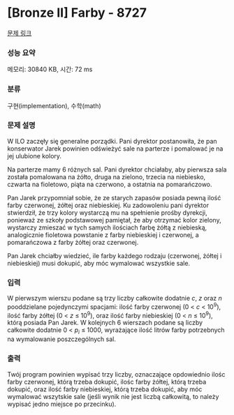 # [Bronze II] Farby - 8727 

[문제 링크](https://www.acmicpc.net/problem/8727) 

### 성능 요약

메모리: 30840 KB, 시간: 72 ms

### 분류

구현(implementation), 수학(math)

### 문제 설명

<p>W ILO zaczęły się generalne porządki. Pani dyrektor postanowiła, że pan konserwator Jarek powinien odświeżyć sale na parterze i pomalować je na jej ulubione kolory.</p>

<p>Na parterze mamy 6 różnych sal. Pani dyrektor chciałaby, aby pierwsza sala została pomalowana na żółto, druga na zielono, trzecia na niebiesko, czwarta na fioletowo, piąta na czerwono, a ostatnia na pomarańczowo.</p>

<p>Pan Jarek przypomniał sobie, że ze starych zapasów posiada pewną ilość farby czerwonej, żółtej oraz niebieskiej. Ku zadowoleniu pani dyrektor stwierdził, że trzy kolory wystarczą mu na spełnienie prośby dyrekcji, ponieważ ze szkoły podstawowej pamiętał, że aby otrzymać kolor zielony, wystarczy zmieszać w tych samych ilościach farbę żółtą z niebieską, analogicznie fioletowa powstanie z farby niebieskiej i czerwonej, a pomarańczowa z farby żółtej oraz czerwonej.</p>

<p>Pan Jarek chciałby wiedzieć, ile farby każdego rodzaju (czerwonej, żółtej i niebieskiej) musi dokupić, aby móc wymalować wszystkie sale.</p>

### 입력 

 <p>W pierwszym wierszu podane są trzy liczby całkowite dodatnie <em>c</em>, <em>z</em> oraz <em>n</em> pooddzielane pojedynczymi spacjami: ilość farby czerwonej (0 < <em>c</em> < 10<sup>9</sup>), ilość farby żółtej (0 < <em>z</em> ≤ 10<sup>9</sup>), oraz ilość farby niebieskiej (0 < <em>n</em> ≤ 10<sup>9</sup>), którą posiada Pan Jarek. W kolejnych 6 wierszach podane są liczby całkowite dodatnie 0 < <em>p<sub>i</sub></em> ≤ 1000, wyrażające ilość litrów farby potrzebnych na wymalowanie poszczególnych sal.</p>

### 출력 

 <p>Twój program powinien wypisać trzy liczby, oznaczające opdowiednio ilośc farby czerwonej, którą trzeba dokupić, ilośc farby żółtej, którą trzeba dokupić, oraz ilość farby niebieskiej, którą trzeba dokupić, aby móc wymalować wszytskie sale (jeśli wynik nie jest liczbą całkowitą, to należy wypisać jedno miejsce po przecinku).</p>

